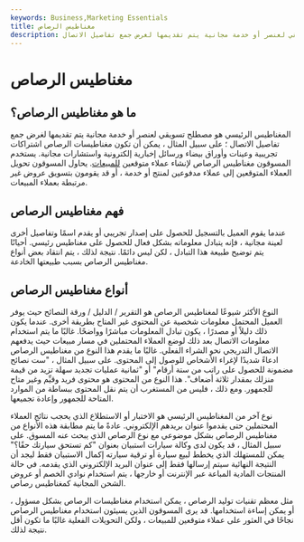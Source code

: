 ```yaml
---
keywords: Business,Marketing Essentials
title: مغناطيس الرصاص
description: المغناطيس الرئيسي هو مصطلح تسويقي لعنصر أو خدمة مجانية يتم تقديمها لغرض جمع تفاصيل الاتصال.
---
```


# مغناطيس الرصاص
## ما هو مغناطيس الرصاص؟

المغناطيس الرئيسي هو مصطلح تسويقي لعنصر أو خدمة مجانية يتم تقديمها لغرض جمع تفاصيل الاتصال ؛ على سبيل المثال ، يمكن أن تكون مغناطيسات الرصاص اشتراكات تجريبية وعينات وأوراق بيضاء ورسائل إخبارية إلكترونية واستشارات مجانية. يستخدم المسوقون مغناطيس الرصاص لإنشاء عملاء متوقعين [للمبيعات](/sales-lead). يحاول المسوقون تحويل العملاء المتوقعين إلى عملاء مدفوعين لمنتج أو خدمة ، أو قد يقومون بتسويق عروض غير مرتبطة بعملاء المبيعات.

## فهم مغناطيس الرصاص

عندما يقوم العميل بالتسجيل للحصول على إصدار تجريبي أو يقدم اسمًا وتفاصيل أخرى لعينة مجانية ، فإنه يتبادل معلوماته بشكل فعال للحصول على مغناطيس رئيسي. أحيانًا يتم توضيح طبيعة هذا التبادل ، لكن ليس دائمًا. نتيجة لذلك ، يتم انتقاد بعض أنواع مغناطيس الرصاص بسبب طبيعتها الخادعة.

## أنواع مغناطيس الرصاص

النوع الأكثر شيوعًا لمغناطيس الرصاص هو التقرير / الدليل / ورقة النصائح حيث يوفر العميل المحتمل معلومات شخصية عن المحتوى غير المتاح بطريقة أخرى. عندما يكون ذلك دليلاً أو مصدرًا ، يكون تبادل المعلومات مباشرًا وواضحًا. غالبًا ما يتم استخدام معلومات الاتصال بعد ذلك لوضع العملاء المحتملين في مسار مبيعات حيث يدفعهم الاتصال التدريجي نحو الشراء الفعلي. غالبًا ما يقدم هذا النوع من مغناطيس الرصاص ادعاءً شديدًا لإغراء الأشخاص للوصول إلى المحتوى. على سبيل المثال ، "ست نصائح مضمونة للحصول على راتب من ستة أرقام" أو "ثمانية عمليات تجديد سهلة تزيد من قيمة منزلك بمقدار ثلاثة أضعاف". هذا النوع من المحتوى هو محتوى فريد وقيِّم وغير متاح للجمهور. ومع ذلك ، فليس من المستغرب أن يتم نقل المحتوى ببساطة من الموارد المتاحة للجمهور وإعادة تجميعها.

نوع آخر من المغناطيس الرئيسي هو الاختبار أو الاستطلاع الذي يحجب نتائج العملاء المحتملين حتى يقدموا عنوان بريدهم الإلكتروني. عادةً ما يتم مطابقة هذه الأنواع من مغناطيس الرصاص بشكل موضوعي مع نوع الرصاص الذي يبحث عنه المسوق. على سبيل المثال ، قد يكون لدى وكالة سيارات استبيان بعنوان "كم تستحق سيارتك حقًا؟" يمكن للمستهلك الذي يخطط لبيع سيارة أو ترقية سيارته إكمال الاستبيان فقط ليجد أن النتيجة النهائية سيتم إرسالها فقط إلى عنوان البريد الإلكتروني الذي يقدمه. في حالة المنتجات المادية المباعة عبر الإنترنت أو خارجها ، يتم استخدام نوادي الخصم أو عروض الشحن المجانية كمغناطيس رصاص.

مثل معظم تقنيات توليد الرصاص ، يمكن استخدام مغناطيسات الرصاص بشكل مسؤول ، أو يمكن إساءة استخدامها. قد يرى المسوقون الذين يسيئون استخدام مغناطيس الرصاص نجاحًا في العثور على عملاء متوقعين للمبيعات ، ولكن التحويلات الفعلية غالبًا ما تكون أقل نتيجة لذلك.


